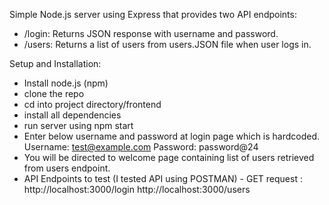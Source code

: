 Simple Node.js server using Express that provides two API endpoints:

- /login: Returns JSON response with username and password.
- /users: Returns a list of users from users.JSON file when user logs in.

Setup and Installation:

- Install node.js (npm)
- clone the repo
- cd into project directory/frontend
- install all dependencies
- run server using npm start
- Enter below username and password at login page which is hardcoded.
  Username: test@example.com
  Password: password@24
- You will be directed to welcome page containing list of users retrieved from users endpoint.
- API Endpoints to test (I tested API using POSTMAN) - GET request : http://localhost:3000/login
  http://localhost:3000/users
